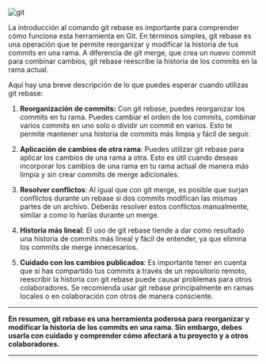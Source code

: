 ![git](https://git-scm.com/images/logos/1color-darkbg@2x.png)

La introducción al comando git rebase es importante para comprender cómo funciona esta herramienta en Git. En términos simples, git rebase es una operación que te permite reorganizar y modificar la historia de tus commits en una rama. A diferencia de git merge, que crea un nuevo commit para combinar cambios, git rebase reescribe la historia de los commits en la rama actual.

Aquí hay una breve descripción de lo que puedes esperar cuando utilizas git rebase:

1. **Reorganización de commits:** Con git rebase, puedes reorganizar los commits en tu rama. Puedes cambiar el orden de los commits, combinar varios commits en uno solo o dividir un commit en varios. Esto te permite mantener una historia de commits más limpia y fácil de seguir.

2. **Aplicación de cambios de otra rama**: Puedes utilizar git rebase para aplicar los cambios de una rama a otra. Esto es útil cuando deseas incorporar los cambios de una rama en tu rama actual de manera más limpia y sin crear commits de merge adicionales.

3. **Resolver conflictos**: Al igual que con git merge, es posible que surjan conflictos durante un rebase si dos commits modifican las mismas partes de un archivo. Deberás resolver estos conflictos manualmente, similar a como lo harías durante un merge.

4. **Historia más lineal**: El uso de git rebase tiende a dar como resultado una historia de commits más lineal y fácil de entender, ya que elimina los commits de merge innecesarios.

5. **Cuidado con los cambios publicados**: Es importante tener en cuenta que si has compartido tus commits a través de un repositorio remoto, reescribir la historia con git rebase puede causar problemas para otros colaboradores. Se recomienda usar git rebase principalmente en ramas locales o en colaboración con otros de manera consciente.

***
**En resumen, git rebase es una herramienta poderosa para reorganizar y modificar la historia de los commits en una rama. Sin embargo, debes usarla con cuidado y comprender cómo afectará a tu proyecto y a otros colaboradores.**
***